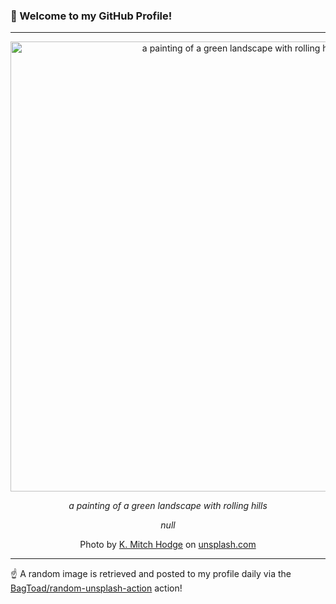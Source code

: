 ### 👋 Welcome to my GitHub Profile!

----

<div align="center">
  <img width="720" src="https://images.unsplash.com/photo-1564422304978-635465d3d5f5?crop=entropy&cs=tinysrgb&fit=max&fm=jpg&ixid=M3w1NTI0OTR8MHwxfHJhbmRvbXx8fHx8fHx8fDE3NDQ3ODQwNTN8&ixlib=rb-4.0.3&q=80&w=1080" alt="a painting of a green landscape with rolling hills">
  
  <em>a painting of a green landscape with rolling hills</em>
  
  <em>null</em>
  
  Photo by [K. Mitch Hodge](https://www.facebook.com/K.MitchHodgePhotos/) on [unsplash.com](https://unsplash.com/)
</div>

----

☝️ A random image is retrieved and posted to my profile daily via the [BagToad/random-unsplash-action](https://github.com/BagToad/random-unsplash-action) action!

